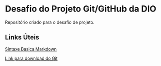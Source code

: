 # Desafio do Projeto Git/GitHub da DIO
Repositório criado para o desafio de projeto.

## Links Úteis
[Sintaxe Basica Markdown](https://www.markdownguide.org/basic-syntax/)

[Link para download do Git](https://git-scm.com/downloads) 
